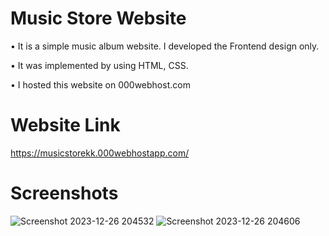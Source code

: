 # Music Store Website

• It is a simple music album website. I developed the Frontend design only.

•  It was implemented by using HTML, CSS.

• I hosted this website on 000webhost.com

# Website Link

https://musicstorekk.000webhostapp.com/


# Screenshots

![Screenshot 2023-12-26 204532](https://github.com/karthickK-jDev/Music-Store-Website/assets/154741020/5442ddc5-71fa-4edd-8082-949061b47438)
![Screenshot 2023-12-26 204606](https://github.com/karthickK-jDev/Music-Store-Website/assets/154741020/14f8a913-fedd-4ec0-ad8f-511d9ffa587e)
